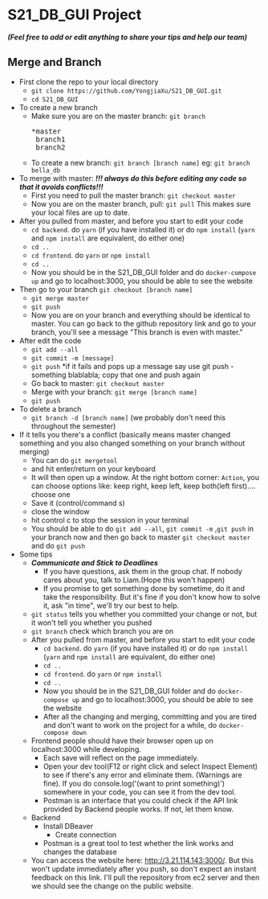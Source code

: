 # S21_DB_GUI Project
***(Feel free to add or edit anything to share your tips and help our team)***
## Merge and Branch
- First clone the repo to your local directory
  - `git clone https://github.com/YongjiaXu/S21_DB_GUI.git`
  - `cd S21_DB_GUI`
- To create a new branch
  - Make sure you are on the master branch: `git branch`<pre>*master <br> branch1 <br> branch2 </pre>
  - To create a new branch: `git branch [branch name]` eg: `git branch bella_db`
- To merge with master: ***!!! always do this before editing any code so that it avoids conflicts!!!***
  - First you need to pull the master branch: `git checkout master` 
  - Now you are on the master branch, pull: `git pull` This makes sure your local files are up to date.
- After you pulled from master, and before you start to edit your code
  - `cd backend`. do `yarn` (if you have installed it) or do `npm install` (`yarn` and `npm install` are equivalent, do either one)
  - `cd ..`
  - `cd frontend`. do `yarn` or `npm install`
  - `cd ..`
  - Now you should be in the S21_DB_GUI folder and do `docker-compose up` and go to localhost:3000, you should be able to see the website
- Then go to your branch `git checkout [branch name]`
  - `git merge master` 
  - `git push`
  - Now you are on your branch and everything should be identical to master. You can go back to the github repository link and go to your branch, you'll see a message "This branch is even with master."
- After edit the code
  - `git add --all`
  - `git commit -m [message]`
  - `git push` *if it fails and pops up a message say use git push -something blablabla; copy that one and push again
  - Go back to master: `git checkout master`
  - Merge with your branch: `git merge [branch name]`
  - `git push`
- To delete a branch
  - `git branch -d [branch name]` (we probably don't need this throughout the semester)
- If it tells you there's a conflict (basically means master changed something and you also changed something on your branch without merging)
  - You can do `git mergetool`
  - and hit enter/return on your keyboard
  - It will then open up a window. At the right bottom corner: `Action`, you can choose options like: keep right, keep left, keep both(left first).... choose one
  - Save it (control/command s)
  - close the window
  - hit control c to stop the session in your terminal
  - You should be able to do `git add --all`, `git commit -m` ,`git push` in your branch now and then go back to master `git checkout master` and do `git push`
- Some tips
  - ***Communicate and Stick to Deadlines***
    - If you have questions, ask them in the group chat. If nobody cares about you, talk to Liam.(Hope this won't happen)
    - If you promise to get something done by sometime, do it and take the responsibility. But it's fine if you don't know how to solve it, ask "in time", we'll try our best to help.
  - `git status` tells you whether you committed your change or not, but it won't tell you whether you pushed
  - `git branch` check which branch you are on
  - After you pulled from master, and before you start to edit your code
    - `cd backend`. do `yarn` (if you have installed it) or do `npm install` (`yarn` and `npm install` are equivalent, do either one)
    - `cd ..`
    - `cd frontend`. do `yarn` or `npm install`
    - `cd ..`
    - Now you should be in the S21_DB_GUI folder and do `docker-compose up` and go to localhost:3000, you should be able to see the website
    - After all the changing and merging, committing and you are tired and don't want to work on the project for a while, do `docker-compose down`
  - Frontend people should have their browser open up on localhost:3000 while developing. 
    - Each save will reflect on the page immediately. 
    - Open your dev tool(F12 or right click and select Inspect Element) to see if there's any error and eliminate them. (Warnings are fine). If you do console.log('(want to print something)') somewhere in your code, you can see it from the dev tool.
    - Postman is an interface that you could check if the API link provided by Backend people works. If not, let them know.
  - Backend
    - Install DBeaver
      - Create connection
    - Postman is a great tool to test whether the link works and changes the database
  - You can access the website here: http://3.21.114.143:3000/. But this won't update immediately after you push, so don't expect an instant feedback on this link. I'll pull the repository from ec2 server and then we should see the change on the public website.
